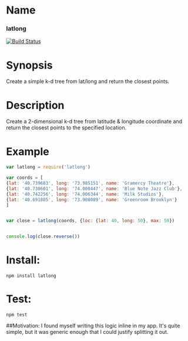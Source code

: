 # Name
### latlong

[![Build Status](https://secure.travis-ci.org/st-luke/latlong.png)](http://travis-ci.org/st-luke/latlong)

# Synopsis
Create a simple k-d tree from lat/long and return the closest points.

# Description
Create a 2-dimensional k-d tree from latitude & longitude coordinate and return the closest points to the specified location.

# Example

```javascript
var latlong = require('latlong')

var coords = [
{lat: '40.739683', long: '73.985151', name: 'Gramercy Theatre'},
{lat: '40.730601', long: '74.000447', name: 'Blue Note Jazz Club'},
{lat: '40.742256', long: '74.006344', name: 'Milk Studios'},
{lat: '40.691805', long: '73.908089', name: 'Greenroom Brooklyn'}
]


var close = latlong(coords, {loc: {lat: 40, long: 50}, max: 50})


console.log(close.reverse())
```

# Install:
`npm install latlong`

# Test:
`npm test`

##Motivation:
I found myself writing this logic inline in my app. It's quite simple, but it was generic enough that I could justify splitting it out.
